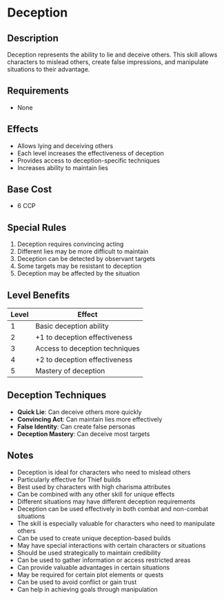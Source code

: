 # Deception

## Description
Deception represents the ability to lie and deceive others. This skill allows characters to mislead others, create false impressions, and manipulate situations to their advantage.

## Requirements
- None

## Effects
- Allows lying and deceiving others
- Each level increases the effectiveness of deception
- Provides access to deception-specific techniques
- Increases ability to maintain lies

## Base Cost
- 6 CCP

## Special Rules
1. Deception requires convincing acting
2. Different lies may be more difficult to maintain
3. Deception can be detected by observant targets
4. Some targets may be resistant to deception
5. Deception may be affected by the situation

## Level Benefits
| Level | Effect |
|-------|--------|
| 1 | Basic deception ability |
| 2 | +1 to deception effectiveness |
| 3 | Access to deception techniques |
| 4 | +2 to deception effectiveness |
| 5 | Mastery of deception |

## Deception Techniques
- **Quick Lie**: Can deceive others more quickly
- **Convincing Act**: Can maintain lies more effectively
- **False Identity**: Can create false personas
- **Deception Mastery**: Can deceive most targets

## Notes
- Deception is ideal for characters who need to mislead others
- Particularly effective for Thief builds
- Best used by characters with high charisma attributes
- Can be combined with any other skill for unique effects
- Different situations may have different deception requirements
- Deception can be used effectively in both combat and non-combat situations
- The skill is especially valuable for characters who need to manipulate others
- Can be used to create unique deception-based builds
- May have special interactions with certain characters or situations
- Should be used strategically to maintain credibility
- Can be used to gather information or access restricted areas
- Can provide valuable advantages in certain situations
- May be required for certain plot elements or quests
- Can be used to avoid conflict or gain trust
- Can help in achieving goals through manipulation 